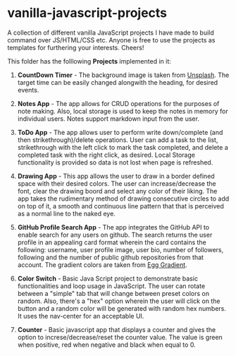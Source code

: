 # vanilla-javascript-projects
A collection of different vanilla JavaScript projects I have made to build command over JS/HTML/CSS etc. Anyone is free to use the projects as templates for furthering your interests. Cheers!

This folder has the folllowing **Projects** implemented in it:

1. **CountDown Timer** - The background image is taken from [Unsplash](https://unsplash.com/photos/h6qnnmbkLBU). The target time can be easily changed alongwith the heading, for desired events. 

2. **Notes App** - The app allows for CRUD operations for the purposes of note making. Also, local storage is used to keep the notes in memory for individual users. Notes support markdown input from the user. 

3. **ToDo App** - The app allows user to perform write down/complete (and then strikethrough)/delete operations. User can add a task to the list, strikethrough with the left click to mark the task completed, and delete a completed task with the right click, as desired. Local Storage functionality is provided so data is not lost when page is refreshed.

4. **Drawing App** - This app allows the user to draw in a border defined space with their desired colors. The user can increase/decrease the font, clear the drawing boord and select any color of their liking. The app takes the rudimentary method of drawing consecutive circles to add on top of it, a smooth and continuous line pattern that that is perceived as a normal line to the naked eye.

5. **GitHub Profile Search App** - The app integrates the GitHub API to enable search for any users on github. The search returns the user profile in an appealing card format wherein the card contains the following: username, user profile image, user bio, number of followers, following and the number of public github repositories from that account. The gradient colors are taken from [Egg Gradient](https://www.eggradients.com/). 

6. **Color Switch** - Basic Java Script project to demonstrate basic functionalities and loop usage in JavaScript. The user can rotate between a "simple" tab that will change between preset colors on random. Also, there's a "hex" option wherein the user will click on the button and a random color will be generated with random hex numbers. It uses the nav-center for an acceptable UI.

7. **Counter** - Basic javascript app that displays a counter and gives the option to increse/decrease/reset the counter value. The value is green when positive, red when negative and black when equal to 0. 
